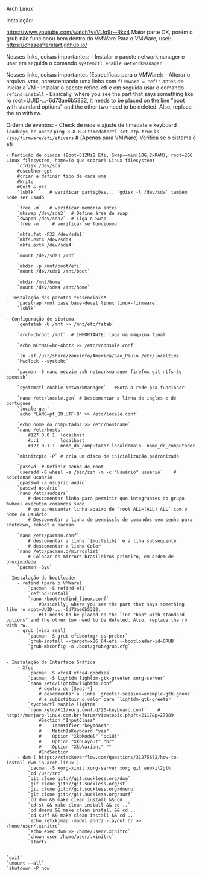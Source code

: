 Arch Linux

Instalação:

https://www.youtube.com/watch?v=VUq9r--Rkx4
Maior parte OK, porém o grub não funcionou bem dentro do VMWare
Para o VMWare, usei:
https://chaseafterstart.github.io/

Nesses links, coisas importantes:
    - Instalar o pacote networkmanager e usar em seguida o comando `systemctl enable NetworkManager`

Nesses links, coisas importantes (Especificas para o VMWare):
    - Alterar o arquivo .vmx, acrescentando uma linha com `firmware = "efi"` antes de iniciar a VM
    - Instalar o pacote refind-efi e em seguida usar o comando `refind-install`
        -  Basically, where you see the part that says something like ro root=UUID-...-6d73ae6b5332, 
        it needs to be placed on the line "boot with standard options" and the other two need to be deleted. Also, replace the ro with rw.
    
Ordem de eventos:
    - Check de rede e ajuste de timedate e keyboard
        `loadkeys br-abnt2`
        `ping 8.8.8.8`
        `timedatectl set-ntp true`
        `ls /sys/firmware/efi/efivars`  # (Apenas para VMWare) Verifica se o sistema é efi

    - Partição de discos (Boot=512MiB Efi, Swap~=min(10G,2xRAM), root=20G Linux filesystem, home=(o que sobrar) Linux filesystem)
        `cfdisk /dev/sda` 
        #escolher gpt
        #criar e definir tipo de cada uma
        #Write
        #Quit & yes
        `lsblk`     # verificar partições... `gdisk -l /dev/sda` também pode ser usado
        
        `free -m`   # verificar memória antes
        `mkswap /dev/sda2`  # Define área de swap
        `swapon /dev/sda2`  # Liga o Swap
        `free -m`    # verificar se funcionou

        `mkfs.fat -F32 /dev/sda1`
        `mkfs.ext4 /dev/sda3`
        `mkfs.ext4 /dev/sda4`

        `mount /dev/sda3 /mnt`

        `mkdir -p /mnt/boot/efi`
        `mount /dev/sda1 /mnt/boot`

        `mkdir /mnt/home`
        `mount /dev/sda4 /mnt/home`

    - Instalação dos pacotes *essênciais*
        `pacstrap /mnt base base-devel linux linux-firmware`
        `lsblk`

    - Configuração de sistema
        `genfstab -U /mnt >> /mnt/etc/fstab`

        `arch-chroot /mnt`  # IMPORTANTE: loga na máquina final

        `echo KEYMAP=br-abnt2 >> /etc/vconsole.conf`
        
        `ln -sf /usr/share/zoneinfo/America/Sao_Paulo /etc/localtime`
        `hwclock --systohc`
        
        `pacman -S nano neovim zsh networkmanager firefox git ntfs-3g openssh`
        
        `systemctl enable NetworkManager`   #Bota a rede pra funcionar
        
        `nano /etc/locale.gen` # Descomentar a linha de ingles e de portugues
        `locale-gen`
        `echo "LANG=pt_BR.UTF-8" >> /etc/locale.conf`
        
        `echo nome_do_computador >> /etc/hostname`
        `nano /etc/hosts`
            #127.0.0.1  localhost
            #::1        localhost
            #127.0.1.1  nome_do_computador.localdomain  nome_do_computador
        
        `mkinitcpio -P` # cria um disco de inicialização padronizado

        `passwd` # Definir senha de root
        `useradd -G wheel -s /bin/zsh -m -c "Usuário" usuário`    # adicionar usuário
        `gpasswd -a usuario audio`
        `passwd usuário`
        `nano /etc/sudoers`
            # descomentar linha para permitir que integrantes do grupo %wheel executem comandos sudo
            # ou acrescentar linha abaixo de `root ALL=(ALL) ALL` com o nome do usuário
            # Descomentar a linha de permissão de comandos sem senha para shutdown, reboot e pacman
        
        `nano /etc/pacman.conf`
            # descomentar a linha `[multilib]` e a liha subsequente
            # descomentar a linha Color
        `nano /etc/pacman.d/mirroslist`
            # Colocar os mirrors brasileiros primeiro, em ordem de proximidade
        `pacman -Syu`

    - Instalação do bootloader
        - refind (para o VMWare)
            `pacman -S refind-efi`
            `refind-install`
            `nano /boot/refind_linux.conf`
                #Basically, where you see the part that says something like ro root=UUID-...-6d73ae6b5332, 
                #it needs to be placed on the line "boot with standard options" and the other two need to be deleted. Also, replace the ro with rw.
        - grub (vida real)
            `pacman -S grub efibootmgr os-prober`
            `grub-install --target=x86_64-efi --bootloader-id=GRUB`
            `grub-mkconfig -o /boot/grub/grub.cfg`

        
    - Instalação da Interface Gráfica
        - Xfce
            `pacman -S xfce4 xfce4-goodies`
            `pacman -S lightdm lightdm-gtk-greeter xorg-server`
            `nano /etc/lightdm/lightdm.conf`
                # dentro de [Seat:*]
                # descomentar a linha `greeter-session=exemple-gtk-gnome`
                # e subistituir o valor para `lightdm-gtk-greeter`
            `systemctl enable lightdm`
            `nano /etc/X11/xorg.conf.d/20-keyboard.conf´    # http://manjaro-linux.com.br/forum/viewtopic.php?t=2117&p=27989
                #Section "InputClass"
                #    Identifier "keyboard"
                #    MatchIsKeyboard "yes"
                #    Option "XkbModel" "pc105"
                #    Option "XkbLayout" "br"
                #    Option "XkbVariant" ""
                #EndSection
        - dwm ( https://stackoverflow.com/questions/31275672/how-to-install-dwm-in-arch-linux )
            `pacman -S xorg-xinit xorg-server xorg git webkit2gtk`
            `cd /usr/src`
            `git clone git://git.suckless.org/dwm`
            `git clone git://git.suckless.org/st`
            `git clone git://git.suckless.org/dmenu`
            `git clone git://git.suckless.org/surf`
            `cd dwm && make clean install && cd ..`
            `cd st && make clean install && cd ..`
            `cd dmenu && make clean install && cd ..`
            `cd surf && make clean install && cd ..`
            `echo setxkbmap -model abnt2 -layout br >> /home/user/.xinitrc`
            `echo exec dwm >> /home/user/.xinitrc`
            `chown user /home/user/.xinitrc`
            `startx`
        

    `exit`
    `umount --all`
    `shutdown -P now`

